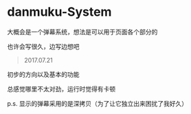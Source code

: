 # danmuku-System

大概会是一个弹幕系统，想法是可以用于页面各个部分的

也许会写很久，边写边想吧

>2017.07.21

初步的方向以及基本的功能

总感觉哪里不太对劲，运行时觉得有卡顿

p.s. 显示的弹幕采用的是深拷贝（为了让它独立出来困扰了我好久）